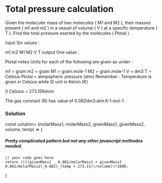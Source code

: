 # Total pressure calculation

Given the moleculer mass of two molecules ( M1 and M2 ), their masses present ( m1 and m2 ) in a vessel of volume ( V ) at a specific temperature ( T ). Find the total pressure exerted by the molecules ( Ptotal ) .

input
Six values :

m1
m2
M1
M2
V
T
output
One value :

Ptotal
notes
Units for each of the following are given as under :

m1 = gram
m2 = gram
M1 = gram.mole-1
M2 = gram.mole-1
V = dm3
T = Celsius
Ptotal = atmpspheric pressure (atm)
Remember : Temperature is given in Celsius while SI unit is Kelvin (K)

0 Celsius = 273.15Kelvin

The gas constant (R) has value of 0.082dm3.atm.K-1.mol-1

### Solution

const solution= (molarMass1, molarMass2, givenMass1, givenMass2, volume, temp) => {

##### Pretty complicated pattern but not any other javascript methodes needed.

    // your code goes here
    return ((((givenMass1 _ 0.001/molarMass1 + givenMass2 _ 0.001/molarMass2)_0.082)_(temp + 273.15))/volume)\*1000;

}

